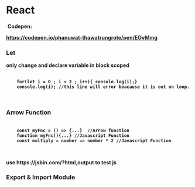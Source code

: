 # React
<img scr="https://github.com/ptsmore/React/blob/master/export%26importModule.png"></img>
<b>Codepen:</p> https://codepen.io/phanuwat-thawatrungrote/pen/EOvMmg

<p> <h3> Let </h3> only change and declare variable in block scoped </p>
<pre>
  <code>
    <span>for(let i = 0 ; i < 3 ; i++){ console.log(i);}</span>
    <span>console.log(i);</span> //this line will error beacause it is out on loop.
  </code>

</pre>

<p><h3> Arrow Function </h3> </p>
<pre>
  <code>
    <span>const myFnc = () => {...} </span> //Arrow function
    <span>function myFnc(){...}</span> //Javascript Function
    <span>const multiply = number => number * 2</span> //Javascript Function
  </code>

</pre>


<p>use https://jsbin.com/?html,output to test js</p>

<h3>Export & Import Module</h3>
<img scr="https://github.com/ptsmore/React/blob/master/export%26importModule.png"></img>


